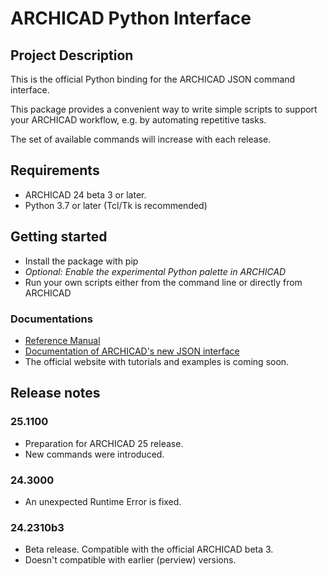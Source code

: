 # ARCHICAD Python Interface

## Project Description

This is the official Python binding for the ARCHICAD JSON command interface.

This package provides a convenient way to write simple scripts to support your ARCHICAD workflow, e.g. by automating repetitive tasks.

The set of available commands will increase with each release.

## Requirements

* ARCHICAD 24 beta 3 or later.
* Python 3.7 or later (Tcl/Tk is recommended)

## Getting started

* Install the package with pip
* *Optional: Enable the experimental Python palette in ARCHICAD*
* Run your own scripts either from the command line or directly from ARCHICAD

### Documentations

* [Reference Manual](https://archicadapi.graphisoft.com/archicadPythonPackage)
* [Documentation of ARCHICAD's new JSON interface](https://archicadapi.graphisoft.com/JSONInterfaceDocumentation/#Introduction)
* The official website with tutorials and examples is coming soon.

## Release notes

### 25.1100

* Preparation for ARCHICAD 25 release.
* New commands were introduced.

### 24.3000

* An unexpected Runtime Error is fixed.

### 24.2310b3

* Beta release. Compatible with the official ARCHICAD beta 3.
* Doesn't compatible with earlier (perview) versions.
